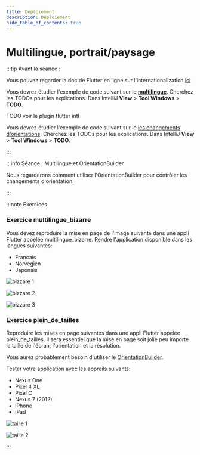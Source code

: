 ```yaml
---
title: Déploiement
description: Déploiement
hide_table_of_contents: true
---
```


# Multilingue, portrait/paysage

<Row>

<Column>

:::tip Avant la séance :

Vous pouvez regarder la doc de Flutter en ligne sur l'internationalization [ici](https://flutter.dev/docs/development/accessibility-and-localization/internationalization)

Vous devrez étudier l'exemple de code suivant sur le **[multilingue](https://github.com/departement-info-cem/5N6-mobile-2-Nouveau/tree/main/code/multiling)**. Cherchez les TODOs pour les explications. Dans IntelliJ **View** > **Tool Windows** > **TODO**.

TODO voir le plugin flutter intl


Vous devrez étudier l'exemple de code suivant sur le [les changements d'orientations](https://github.com/departement-info-cem/5N6-mobile-2-Nouveau/tree/main/code/portrait_paysage). Cherchez les TODOs pour les explications. Dans IntelliJ **View** > **Tool Windows** > **TODO**.


:::

</Column>

<Column>

:::info Séance  : Multilingue et OrientationBuilder

Nous regarderons comment utiliser l'OrientationBuilder pour contrôler les changements d'orientation.

:::


</Column>

</Row>

:::note Exercices

### Exercice multilingue_bizarre

Vous devez reproduire la mise en page de l'image suivante dans une appli Flutter appelée multilingue_bizarre. Rendre l'application disponible dans les langues suivantes:

- Francais
- Norvégien
- Japonais

<Row>

<Column>

![bizzare 1](_07-deploiement/biz1.png)

</Column>

<Column>

![bizzare 2](_07-deploiement/biz2.png)

</Column>

<Column>

![bizzare 3](_07-deploiement/biz3.png)

</Column>

</Row>

### Exercice plein_de_tailles

Reproduire les mises en page suivantes dans une appli Flutter appelée plein_de_tailles. Il sera essentiel que la mise en page soit jolie peu importe la taille de l'écran, l'orientation et la résolution.

Vous aurez probablement besoin d'utiliser le [OrientationBuilder](https://flutter.dev/docs/cookbook/design/orientation).

Tester votre application avec les appreils suivants:

- Nexus One
- Pixel 4 XL
- Pixel C
- Nexus 7 (2012)
- iPhone
- iPad

<Row>

<Column size="3">

![taille 1](_07-deploiement/taille1.png)

</Column>

<Column size="9">

![taille 2](_07-deploiement/taille2.png)

</Column>

</Row>

:::
